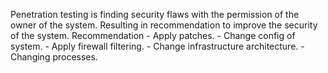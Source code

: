 
Penetration testing is finding security flaws with the permission of the owner of the system. Resulting in recommendation to improve the security of the system.
Recommendation
	- Apply patches.
	- Change config of system.
	- Apply firewall filtering.
	- Change infrastructure architecture.
	- Changing processes. 
